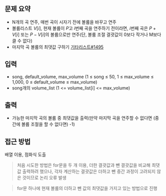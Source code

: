 ## 문제 요약
- N개의 곡 연주, 매번 곡이 시자기 전에 볼륨을 바꾸고 연주
- 볼륨리스트 $V[i]$, 현재 볼륨이 $P$고 $i$번째 곡을 연주하기 전이라면, $i$번째 곡은 $P+V[i]$ 또는 $P-V[i]$의 볼륨으로만 연주(단, 볼륨 조절 결괏값이 0보다 작거나 M보다 클 수 없다)
- 마지막 곡 볼륨의 최댓값 구하기
[기타리스트#1495](https://www.acmicpc.net/problem/1495)

## 입력
- song, default_volume, max_volume (1 ≤ song ≤ 50, 1 ≤ max_volume ≤ 1,000, 0 ≤ default_volume ≤ max_volume)
- song개의 volume_list (1 <= volume_list[i] <= max_volume)

## 출력
- 가능한 마지막 곡의 볼륨 중 최댓값을 출력(만약 마지막 곡을 연주할 수 없다면 (중간에 볼륨 조절을 할 수 없다면) -1)

## 접근 방법
배열 이용, 점화식 도출
> 처음 시도한 방법은 for문을 두 개 이용, 더한 결괏값과 뺀 결괏값을 비교해 최댓값 출력하려 했으나, 각자 계산하는 결괏값은 더하고 뺀 중간 과정이 고려되지 않은 것이므로 논리 오류 발생

> for문 하나에 현재 볼륨의 더하고 뺀 값의 최댓값을 가지고 있는 방법으로 진행